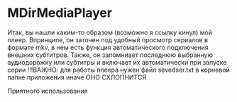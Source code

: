 # MDirMediaPlayer
Итак, вы нашли каким-то образом (возможно я ссылку кинул) мой плеер.
Впринципе, он заточен под удобный просмотр сериалов в формате mkv, в нем есть функция автоматического подключения внешних субтитров. Также, он запомниает последнюю выбранную аудиодорожку или субтитры и включает их автоматически при запуске серии
!!!ВАЖНО: для работы плеера нужен файл sevedser.txt в корневой папке приложения иначе ОНО СХЛОПНИТСЯ

Приятного использования
